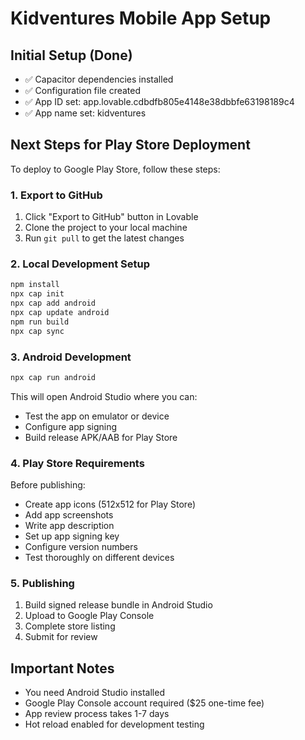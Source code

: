 
# Kidventures Mobile App Setup

## Initial Setup (Done)
- ✅ Capacitor dependencies installed
- ✅ Configuration file created
- ✅ App ID set: app.lovable.cdbdfb805e4148e38dbbfe63198189c4
- ✅ App name set: kidventures

## Next Steps for Play Store Deployment

To deploy to Google Play Store, follow these steps:

### 1. Export to GitHub
1. Click "Export to GitHub" button in Lovable
2. Clone the project to your local machine
3. Run `git pull` to get the latest changes

### 2. Local Development Setup
```bash
npm install
npx cap init
npx cap add android
npx cap update android
npm run build
npx cap sync
```

### 3. Android Development
```bash
npx cap run android
```
This will open Android Studio where you can:
- Test the app on emulator or device
- Configure app signing
- Build release APK/AAB for Play Store

### 4. Play Store Requirements
Before publishing:
- Create app icons (512x512 for Play Store)
- Add app screenshots
- Write app description
- Set up app signing key
- Configure version numbers
- Test thoroughly on different devices

### 5. Publishing
1. Build signed release bundle in Android Studio
2. Upload to Google Play Console
3. Complete store listing
4. Submit for review

## Important Notes
- You need Android Studio installed
- Google Play Console account required ($25 one-time fee)
- App review process takes 1-7 days
- Hot reload enabled for development testing
